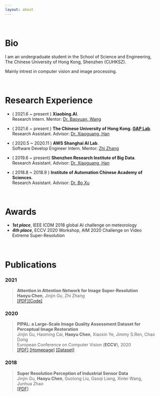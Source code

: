 ```yaml
---
layout: about 
---
```


<br/>

# Bio

I am an undergraduate student in the School of Science and Engineering, The Chinese University of Hong Kong, Shenzhen (CUHKSZ). 

Mainly intrest in computer vision and image processing.

<br/>

# Research Experience 

- ( 2021.6 ~ present ) **Xiaobing.AI**.   
	Research Intern.  Mentor: [Dr. Baoyuan, Wang](https://scholar.google.com.hk/citations?user=OWa5rOEAAAAJ)  
	<p> </p>    
- ( 2021.6 ~ present ) **The Chinese University of Hong Kong. [GAP Lab](https://mypage.cuhk.edu.cn/academics/hanxiaoguang/index.html)**.   
	Research Assistant.  Advisor: [Dr. Xiaoguang, Han](https://mypage.cuhk.edu.cn/academics/hanxiaoguang/index.html)  
	<p> </p>    
- ( 2020.5 ~ 2020.11 ) **AWS Shanghai AI Lab**.   
	Software Develop Engineer Intern. Mentor: [Zhi Zhang](https://scholar.google.com.hk/citations?user=nZr0oXQAAAAJ)  
	<p> </p>           
- ( 2019.6 ~ present) **Shenzhen Research Institute of Big Data**.   
	Research Assistant.   Advisor: [Dr. Xiaoguang, Han](https://mypage.cuhk.edu.cn/academics/hanxiaoguang/index.html)      
	<p> </p>       
- ( 2018.8 ~ 2018.9 ) **Institute of Automation Chinese Academy of Sciences**.           
	Research Assistant. Advisor: [Dr. Bo Xu](http://people.ucas.edu.cn/~xubo_casia)      
	<p> </p> 

<!--* **AWS Shanghai AI Lab** &ensp; <font color=gray>( 2020/05 ~ 2020/11 )</font>
  * Software Develop Engineer Intern

* **Shenzhen Research Institute of Big Data** &ensp;<font color=gray>( 2019/06 ~ )</font>
  * Research Assistant

* **Institute of Automation Chinese Academy of Sciences** &ensp;<font color=gray>( 2018/08 ~ 2018/09 )</font>
  * Research Assistant-->

<br/>

# Awards

* ***1st place***, IEEE ICDM 2018 global AI challenge on meteorology
* ***4th place***, ECCV 2020 Workshop, AIM 2020 Challenge on Video Extreme Super-Resolution


<br/>

# Publications


### 2021
> **Attention in Attention Network for Image Super-Resolution**    
> **Haoyu Chen**, Jinjin Gu, Zhi Zhang    
> [[PDF]](https://arxiv.org/abs/2104.09497)[[Code]](https://github.com/haoyuc/A2N)

### 2020
> **PIPAL: a Large-Scale Image Quality Assessment Dataset for Perceptual Image Restoration**   
> Jinjin Gu, Haoming Cai, **Haoyu Chen**, Xiaoxin Ye, Jimmy S.Ren, Chao Dong      
> European Conference on Computer Vision (**ECCV**), 2020    
> [[PDF]](https://arxiv.org/pdf/2007.12142)  [[Homepage]](https://www.jasongt.com/projectpages/pipal.html) [[Dataset]](https://competitions.codalab.org/competitions/28050)


### 2018
> **Super Resolution Perception of Industrial Sensor Data**   
> Jinjin Gu, **Haoyu Chen**, Guolong Liu, Gaoqi Liang, Xinlei Wang, Junhua Zhao   
> [[PDF]](https://arxiv.org/abs/1809.06687)
